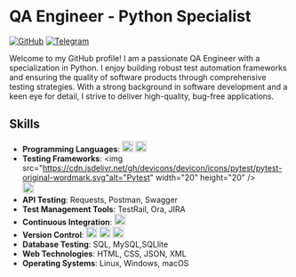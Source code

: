 # QA Engineer - Python Specialist

[![GitHub](https://img.shields.io/badge/GitHub-Follow-green.svg)](https://github.com/vladimirqw1221)
[![Telegram](https://img.shields.io/badge/Telegram-Connect-blue.svg)](https://t.me/valdimirshe)

Welcome to my GitHub profile! I am a passionate QA Engineer with a specialization in Python. I enjoy building robust test automation frameworks and ensuring the quality of software products through comprehensive testing strategies. With a strong background in software development and a keen eye for detail, I strive to deliver high-quality, bug-free applications.

## Skills

- **Programming Languages**: <img src="https://cdn.jsdelivr.net/gh/devicons/devicon/icons/python/python-original.svg" alt="Python" width="20" height="20"> 
            <img src="https://cdn.jsdelivr.net/gh/devicons/devicon/icons/javascript/javascript-original.svg" alt="JavaScript" width="20" height="20"/>
- **Testing Frameworks**: <img src="https://cdn.jsdelivr.net/gh/devicons/devicon/icons/pytest/pytest-original-wordmark.svg"alt="Pytest" width="20" height="20" />  
            <img src="https://cdn.jsdelivr.net/gh/devicons/devicon/icons/selenium/selenium-original.svg" alt="Selenium" width="20" height="20" />
- **API Testing**: Requests, Postman, Swagger
- **Test Management Tools**: TestRail, Ora, JIRA
- **Continuous Integration**: 
            <img src="https://cdn.jsdelivr.net/gh/devicons/devicon/icons/jenkins/jenkins-original.svg"  alt="Jenkins" width="20" height="20"/>   
- **Version Control**: 
            <img src="https://cdn.jsdelivr.net/gh/devicons/devicon/icons/git/git-original-wordmark.svg" alt="Git" width="20" 
            height="20" /> 
            <img src="https://cdn.jsdelivr.net/gh/devicons/devicon/icons/github/github-original-wordmark.svg" alt="Github" width="20" height="20" /> 
            <img src="https://cdn.jsdelivr.net/gh/devicons/devicon/icons/bitbucket/bitbucket-original-wordmark.svg" alt="bitbucket" width="20" height="20" />    
- **Database Testing**: SQL, MySQL,SQLlite
- **Web Technologies**: HTML, CSS, JSON, XML
- **Operating Systems**: Linux, Windows, macOS

<!--
**vladimirqw1221/vladimirqw1221** is a ✨ _special_ ✨ repository because its `README.md` (this file) appears on your GitHub profile.

Here are some ideas to get you started:

- 🔭 I’m currently working on ...
- 🌱 I’m currently learning ...
- 👯 I’m looking to collaborate on ...
- 🤔 I’m looking for help with ...
- 💬 Ask me about ...
- 📫 How to reach me: ...
- 😄 Pronouns: ...
- ⚡ Fun fact: ...
-->
